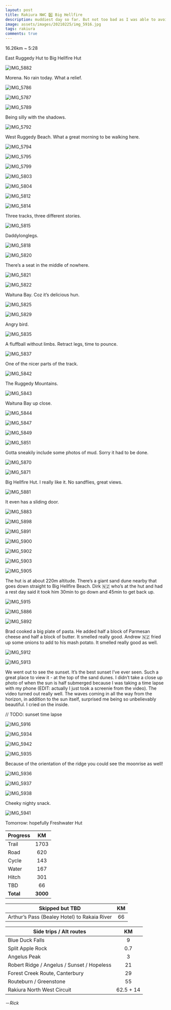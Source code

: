 ```yaml
---
layout: post
title: Rakiura NWC 4️⃣ Big Hellfire
description: muddiest day so far. But not too bad as I was able to avoid them pretty well. At least it didn’t rain and the sun was shining for most of it. Actually looking back today’s been really good. Best sunset ever. 
image: assets/images/20210225/img_5916.jpg
tags: rakiura
comments: true
---
```


16.26km ~ 5:28

East Ruggedy Hut to Big Hellfire Hut

![IMG_5882](/assets/images/20210225/img_5882.jpg)

Morena. No rain today. What a relief. 

![IMG_5786](/assets/images/20210225/img_5786.jpg)

![IMG_5787](/assets/images/20210225/img_5787.jpg)

![IMG_5789](/assets/images/20210225/img_5789.jpg)

Being silly with the shadows. 

![IMG_5792](/assets/images/20210225/img_5792.jpg)

West Ruggedy Beach. What a great morning to be walking here. 

![IMG_5794](/assets/images/20210225/img_5794.jpg)

![IMG_5795](/assets/images/20210225/img_5795.jpg)

![IMG_5799](/assets/images/20210225/img_5799.jpg)

![IMG_5803](/assets/images/20210225/img_5803.jpg)

![IMG_5804](/assets/images/20210225/img_5804.jpg)

![IMG_5812](/assets/images/20210225/img_5812.jpg)

![IMG_5814](/assets/images/20210225/img_5814.jpg)

Three tracks, three different stories. 

![IMG_5815](/assets/images/20210225/img_5815.jpg)

Daddylonglegs. 

![IMG_5818](/assets/images/20210225/img_5818.jpg)

![IMG_5820](/assets/images/20210225/img_5820.jpg)

There’s a seat in the middle of nowhere. 

![IMG_5821](/assets/images/20210225/img_5821.jpg)

![IMG_5822](/assets/images/20210225/img_5822.jpg)

Waituna Bay. Coz it’s delicious hun.

![IMG_5825](/assets/images/20210225/img_5825.jpg)

![IMG_5829](/assets/images/20210225/img_5829.jpg)

Angry bird. 

![IMG_5835](/assets/images/20210225/img_5835.jpg)

A fluffball without limbs. Retract legs, time to pounce. 

![IMG_5837](/assets/images/20210225/img_5837.jpg)

One of the nicer parts of the track. 

![IMG_5842](/assets/images/20210225/img_5842.jpg)

The Ruggedy Mountains. 

![IMG_5843](/assets/images/20210225/img_5843.jpg)

Waituna Bay up close. 

![IMG_5844](/assets/images/20210225/img_5844.jpg)

![IMG_5847](/assets/images/20210225/img_5847.jpg)

![IMG_5849](/assets/images/20210225/img_5849.jpg)

![IMG_5851](/assets/images/20210225/img_5851.jpg)

Gotta sneakily include some photos of mud. Sorry it had to be done. 

![IMG_5870](/assets/images/20210225/img_5870.jpg)

![IMG_5871](/assets/images/20210225/img_5871.jpg)

Big Hellfire Hut. I really like it. No sandflies, great views. 

![IMG_5881](/assets/images/20210225/img_5881.jpg)

It even has a sliding door. 

![IMG_5883](/assets/images/20210225/img_5883.jpg)

![IMG_5898](/assets/images/20210225/img_5898.jpg)

![IMG_5891](/assets/images/20210225/img_5891.jpg)

![IMG_5900](/assets/images/20210225/img_5900.jpg)

![IMG_5902](/assets/images/20210225/img_5902.jpg)

![IMG_5903](/assets/images/20210225/img_5903.jpg)

![IMG_5905](/assets/images/20210225/img_5905.jpg)

The hut is at about 220m altitude. There’s a giant sand dune nearby that goes down straight to Big Hellfire Beach. Dirk 🇳🇿 who’s at the hut and had a rest day said it took him 30min to go down and 45min to get back up. 

![IMG_5915](/assets/images/20210225/img_5915.jpg)

![IMG_5886](/assets/images/20210225/img_5886.jpg)

![IMG_5892](/assets/images/20210225/img_5892.jpg)

Brad cooked a big plate of pasta. He added half a block of Parmesan cheese and half a block of butter. It smelled really good. Andrew 🇳🇿 fried up some onions to add to his mash potato. It smelled really good as well. 

![IMG_5912](/assets/images/20210225/img_5912.jpg)

![IMG_5913](/assets/images/20210225/img_5913.jpg)

We went out to see the sunset. It’s the best sunset I’ve ever seen. Such a great place to view it - at the top of the sand dunes. I didn’t take a close up photo of when the sun is half submerged because I was taking a time lapse with my phone (EDIT: actually I just took a screenie from the video). The video turned out really well. The waves coming in all the way from the horizon, in addition to the sun itself, surprised me being so unbelievably beautiful. I cried on the inside. 

// TODO: sunset time lapse 

![IMG_5916](/assets/images/20210225/img_5916.jpg)

![IMG_5934](/assets/images/20210225/img_5934.jpg)

![IMG_5942](/assets/images/20210225/img_5942.jpg)

![IMG_5935](/assets/images/20210225/img_5935.jpg)

Because of the orientation of the ridge you could see the moonrise as well!

![IMG_5936](/assets/images/20210225/img_5936.jpg)

![IMG_5937](/assets/images/20210225/img_5937.jpg)

![IMG_5938](/assets/images/20210225/img_5938.jpg)

Cheeky nighty snack. 

![IMG_5941](/assets/images/20210225/img_5941.jpg)

Tomorrow: hopefully Freshwater Hut

| Progress | KM |
| ---- |:----:|
| Trail | 1703 |
| Road | 620 |
| Cycle | 143 |
| Water | 167 |
| Hitch | 301 |
| TBD | 66 |
| **Total** | **3000** |

| Skipped but TBD | KM |
| ---- |:----:|
| Arthur’s Pass (Bealey Hotel) to Rakaia River | 66 |

| Side trips / Alt routes | KM |
| ---- |:----:|
| Blue Duck Falls | 9 |
| Split Apple Rock | 0.7 |
| Angelus Peak | 3 |
| Robert Ridge / Angelus / Sunset / Hopeless | 21 |
| Forest Creek Route, Canterbury | 29 |
| Routeburn / Greenstone | 55 |
| Rakiura North West Circuit | 62.5 + 14 |

－_Rick_